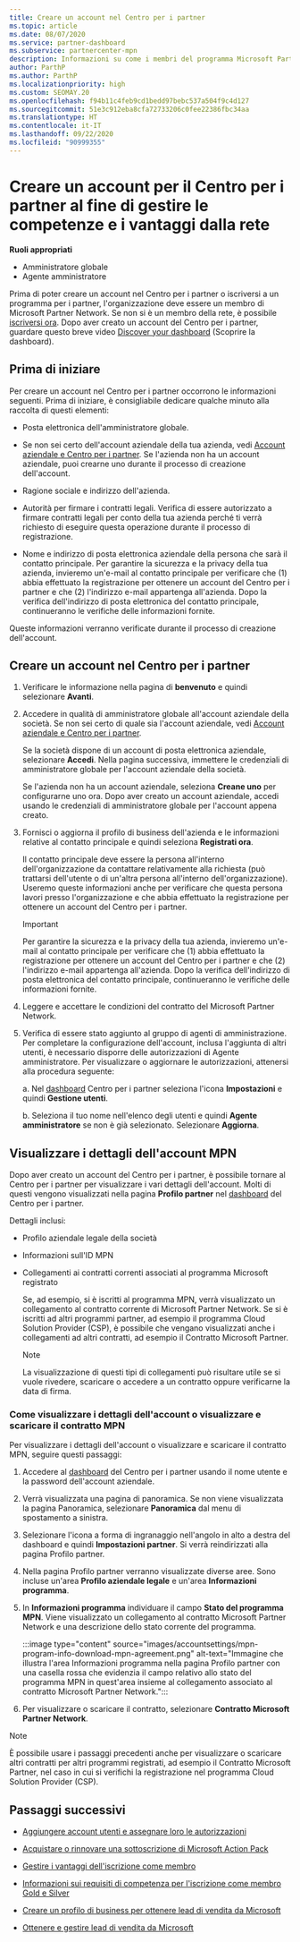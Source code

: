 ```yaml
---
title: Creare un account nel Centro per i partner
ms.topic: article
ms.date: 08/07/2020
ms.service: partner-dashboard
ms.subservice: partnercenter-mpn
description: Informazioni su come i membri del programma Microsoft Partner Network possono creare un account per il Centro per i partner al fine di gestire le competenze e i vantaggi offerti dalla rete.
author: ParthP
ms.author: ParthP
ms.localizationpriority: high
ms.custom: SEOMAY.20
ms.openlocfilehash: f94b11c4feb9cd1bedd97bebc537a504f9c4d127
ms.sourcegitcommit: 51e3c912eba8cfa72733206c0fee22386fbc34aa
ms.translationtype: HT
ms.contentlocale: it-IT
ms.lasthandoff: 09/22/2020
ms.locfileid: "90999355"
---
```

# <a name="create-a-partner-center-account-to-manage-network-benefits-and-competencies"></a>Creare un account per il Centro per i partner al fine di gestire le competenze e i vantaggi dalla rete

**Ruoli appropriati**

- Amministratore globale
- Agente amministratore

Prima di poter creare un account nel Centro per i partner o iscriversi a un programma per i partner, l'organizzazione deve essere un membro di Microsoft Partner Network. Se non si è un membro della rete, è possibile [iscriversi ora](https://partner.microsoft.com/commercial#). Dopo aver creato un account del Centro per i partner, guardare questo breve video [Discover your dashboard](https://vimeo.com/290338211) (Scoprire la dashboard).

## <a name="before-you-begin"></a>Prima di iniziare

Per creare un account nel Centro per i partner occorrono le informazioni seguenti. Prima di iniziare, è consigliabile dedicare qualche minuto alla raccolta di questi elementi:

-   Posta elettronica dell'amministratore globale.

-   Se non sei certo dell'account aziendale della tua azienda, vedi [Account aziendale e Centro per i partner](azure-active-directory-tenants-and-partner-center.md). Se l'azienda non ha un account aziendale, puoi crearne uno durante il processo di creazione dell'account. 

-   Ragione sociale e indirizzo dell'azienda.  

-   Autorità per firmare i contratti legali. Verifica di essere autorizzato a firmare contratti legali per conto della tua azienda perché ti verrà richiesto di eseguire questa operazione durante il processo di registrazione.

-   Nome e indirizzo di posta elettronica aziendale della persona che sarà il contatto principale. Per garantire la sicurezza e la privacy della tua azienda, invieremo un'e-mail al contatto principale per verificare che (1) abbia effettuato la registrazione per ottenere un account del Centro per i partner e che (2) l'indirizzo e-mail appartenga all'azienda. Dopo la verifica dell'indirizzo di posta elettronica del contatto principale, continueranno le verifiche delle informazioni fornite.

Queste informazioni verranno verificate durante il processo di creazione dell'account. 
 
## <a name="create-a-partner-center-account"></a>Creare un account nel Centro per i partner

1.  Verificare le informazione nella pagina di **benvenuto** e quindi selezionare **Avanti**.

2.  Accedere in qualità di amministratore globale all'account aziendale della società. Se non sei certo di quale sia l'account aziendale, vedi [Account aziendale e Centro per i partner](azure-active-directory-tenants-and-partner-center.md).

    Se la società dispone di un account di posta elettronica aziendale, selezionare **Accedi**. Nella pagina successiva, immettere le credenziali di amministratore globale per l'account aziendale della società. 

    Se l'azienda non ha un account aziendale, seleziona **Creane uno** per configurarne uno ora. Dopo aver creato un account aziendale, accedi usando le credenziali di amministratore globale per l'account appena creato.

3.  Fornisci o aggiorna il profilo di business dell'azienda e le informazioni relative al contatto principale e quindi seleziona **Registrati ora**. 

    Il contatto principale deve essere la persona all'interno dell'organizzazione da contattare relativamente alla richiesta (può trattarsi dell'utente o di un'altra persona all'interno dell'organizzazione). Useremo queste informazioni anche per verificare che questa persona lavori presso l'organizzazione e che abbia effettuato la registrazione per ottenere un account del Centro per i partner.

    > [!IMPORTANT]  
    > Per garantire la sicurezza e la privacy della tua azienda, invieremo un'e-mail al contatto principale per verificare che (1) abbia effettuato la registrazione per ottenere un account del Centro per i partner e che (2) l'indirizzo e-mail appartenga all'azienda. Dopo la verifica dell'indirizzo di posta elettronica del contatto principale, continueranno le verifiche delle informazioni fornite.

4.  Leggere e accettare le condizioni del contratto del Microsoft Partner Network. 

5.  Verifica di essere stato aggiunto al gruppo di agenti di amministrazione. Per completare la configurazione dell'account, inclusa l'aggiunta di altri utenti, è necessario disporre delle autorizzazioni di Agente amministratore. Per visualizzare o aggiornare le autorizzazioni, attenersi alla procedura seguente:

    a. Nel [dashboard](https://partner.microsoft.com/dashboard/home**) Centro per i partner seleziona l'icona **Impostazioni** e quindi **Gestione utenti**.  

    b. Seleziona il tuo nome nell'elenco degli utenti e quindi **Agente amministratore** se non è già selezionato. Selezionare **Aggiorna**.  

## <a name="view-mpn-account-details"></a>Visualizzare i dettagli dell'account MPN

Dopo aver creato un account del Centro per i partner, è possibile tornare al Centro per i partner per visualizzare i vari dettagli dell'account. Molti di questi vengono visualizzati nella pagina **Profilo partner** nel [dashboard](https://partner.microsoft.com/dashboard) del Centro per i partner.

Dettagli inclusi:

- Profilo aziendale legale della società

- Informazioni sull'ID MPN

- Collegamenti ai contratti correnti associati al programma Microsoft registrato

  Se, ad esempio, si è iscritti al programma MPN, verrà visualizzato un collegamento al contratto corrente di Microsoft Partner Network. Se si è iscritti ad altri programmi partner, ad esempio il programma Cloud Solution Provider (CSP), è possibile che vengano visualizzati anche i collegamenti ad altri contratti, ad esempio il Contratto Microsoft Partner. 

  > [!NOTE]
  > La visualizzazione di questi tipi di collegamenti può risultare utile se si vuole rivedere, scaricare o accedere a un contratto oppure verificarne la data di firma.

### <a name="how-to-view-account-details-or-view-and-download-the-mpn-agreement"></a>Come visualizzare i dettagli dell'account o visualizzare e scaricare il contratto MPN

Per visualizzare i dettagli dell'account o visualizzare e scaricare il contratto MPN, seguire questi passaggi:

1. Accedere al [dashboard](https://partner.microsoft.com/dashboard) del Centro per i partner usando il nome utente e la password dell'account aziendale.

2. Verrà visualizzata una pagina di panoramica. Se non viene visualizzata la pagina Panoramica, selezionare **Panoramica** dal menu di spostamento a sinistra.

3. Selezionare l'icona a forma di ingranaggio nell'angolo in alto a destra del dashboard e quindi **Impostazioni partner**. Si verrà reindirizzati alla pagina Profilo partner.

4. Nella pagina Profilo partner verranno visualizzate diverse aree. Sono incluse un'area **Profilo aziendale legale** e un'area **Informazioni programma**.

5. In **Informazioni programma** individuare il campo **Stato del programma MPN**. Viene visualizzato un collegamento al contratto Microsoft Partner Network e una descrizione dello stato corrente del programma.


   :::image type="content" source="images/accountsettings/mpn-program-info-download-mpn-agreement.png" alt-text="Immagine che illustra l'area Informazioni programma nella pagina Profilo partner con una casella rossa che evidenzia il campo relativo allo stato del programma MPN in quest'area insieme al collegamento associato al contratto Microsoft Partner Network.":::

6. Per visualizzare o scaricare il contratto, selezionare **Contratto Microsoft Partner Network**.  

> [!NOTE]
> È possibile usare i passaggi precedenti anche per visualizzare o scaricare altri contratti per altri programmi registrati, ad esempio il Contratto Microsoft Partner, nel caso in cui si verifichi la registrazione nel programma Cloud Solution Provider (CSP).

## <a name="next-steps"></a>Passaggi successivi

-   [Aggiungere account utenti e assegnare loro le autorizzazioni](create-user-accounts-and-set-permissions.md)

-   [Acquistare o rinnovare una sottoscrizione di Microsoft Action Pack](mpn-get-action-pack.md)

-   [Gestire i vantaggi dell'iscrizione come membro](manage-your-partner-network-benefits.md)

-   [Informazioni sui requisiti di competenza per l'iscrizione come membro Gold e Silver](https://partner.microsoft.com/membership/competencies)

-   [Creare un profilo di business per ottenere lead di vendita da Microsoft](create-a-marketing-profile.md)

-   [Ottenere e gestire lead di vendita da Microsoft](manage-leads.md)
